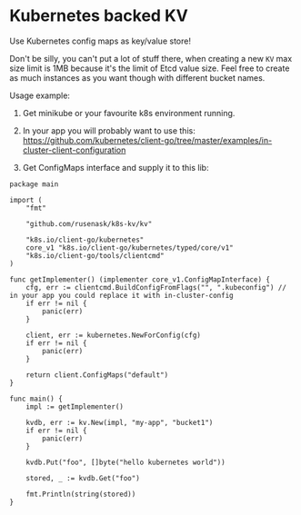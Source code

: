 # Kubernetes backed KV

Use Kubernetes config maps as key/value store! 

Don't be silly, you can't put a lot of stuff there, when creating a new `KV` max size limit is 1MB because it's the limit
of Etcd value size. Feel free to create as much instances as you want though with different bucket names. 

Usage example:

1. Get minikube or your favourite k8s environment running.

2. In your app you will probably want to use this: https://github.com/kubernetes/client-go/tree/master/examples/in-cluster-client-configuration

3. Get ConfigMaps interface and supply it to this lib:

```
package main

import (
	"fmt"

	"github.com/rusenask/k8s-kv/kv"

	"k8s.io/client-go/kubernetes"
	core_v1 "k8s.io/client-go/kubernetes/typed/core/v1"
	"k8s.io/client-go/tools/clientcmd"
)

func getImplementer() (implementer core_v1.ConfigMapInterface) {
	cfg, err := clientcmd.BuildConfigFromFlags("", ".kubeconfig") // in your app you could replace it with in-cluster-config
	if err != nil {
		panic(err)
	}

	client, err := kubernetes.NewForConfig(cfg)
	if err != nil {
		panic(err)
	}

	return client.ConfigMaps("default")
}

func main() {
	impl := getImplementer()

	kvdb, err := kv.New(impl, "my-app", "bucket1")
	if err != nil {
		panic(err)
	}

	kvdb.Put("foo", []byte("hello kubernetes world"))

	stored, _ := kvdb.Get("foo")

	fmt.Println(string(stored))
}
```
